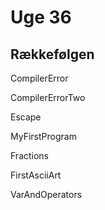 # Uge 36
## Rækkefølgen 
CompilerError

CompilerErrorTwo

Escape

MyFirstProgram

Fractions

FirstAsciiArt

VarAndOperators
